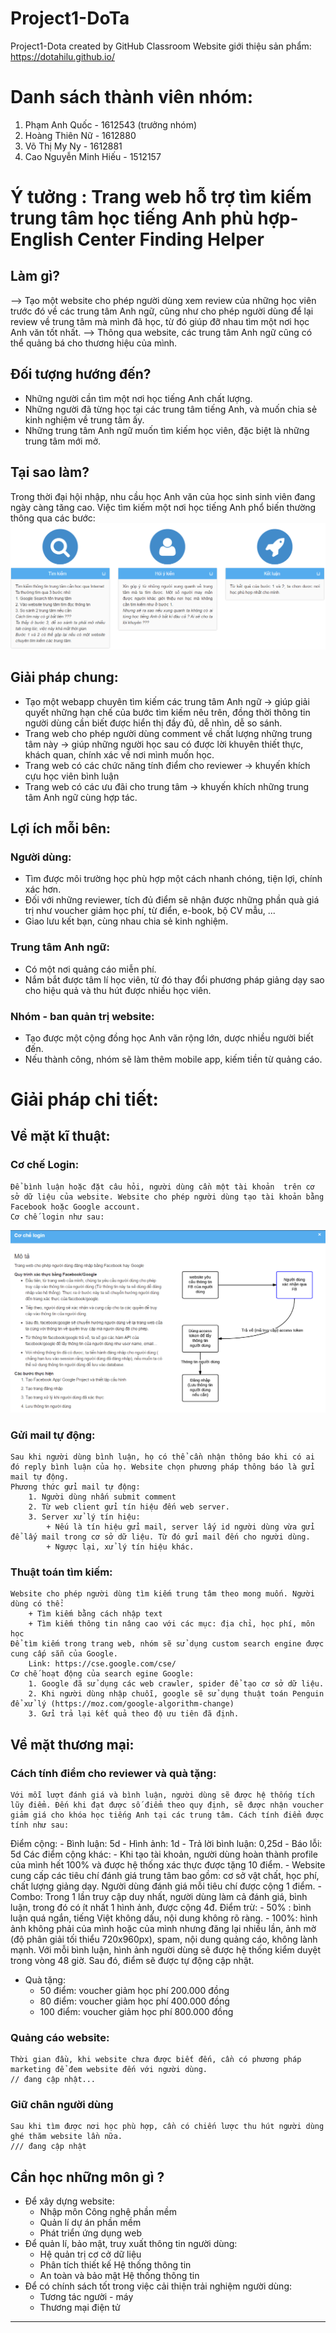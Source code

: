 # Project1-DoTa
Project1-Dota created by GitHub Classroom
 Website giới thiệu sản phẩm: https://dotahilu.github.io/
# Danh sách thành viên nhóm:
1. Phạm Anh Quốc - 1612543 (trưởng nhóm)
2. Hoàng Thiên Nữ - 1612880
3. Võ Thị My Ny - 1612881
4. Cao Nguyễn Minh Hiếu - 1512157

# Ý tưởng : Trang web hỗ trợ tìm kiếm trung tâm học tiếng Anh phù hợp- English Center Finding Helper
## Làm gì?
--> Tạo một website cho phép người dùng xem review của những học viên trước đó về các trung tâm Anh ngữ, cũng như cho phép người dùng để lại review về trung tâm mà mình đã học, từ đó giúp đỡ nhau tìm một nơi học Anh văn tốt nhất.
--> Thông qua website, các trung tâm Anh ngữ cũng có thể quảng bá cho thương hiệu của mình.

## Đối tượng hướng đến?
- Những người cần tìm một nơi học tiếng Anh chất lượng.
- Những người đã từng học tại các trung tâm tiếng Anh, và muốn chia sẻ kinh nghiệm về trung tâm ấy.
- Những trung tâm Anh ngữ muốn tìm kiếm học viên, đặc biệt là những trung tâm mới mở.

## Tại sao làm?
Trong thời đại hội nhập, nhu cầu học Anh văn của học sinh sinh viên đang ngày càng tăng cao.
Việc tìm kiếm một nơi học tiếng Anh phổ biến thường thông qua các bước:
![GitHub Logo](/QuyTrinhCu.png)

## Giải pháp chung:
* Tạo một webapp chuyên tìm kiếm các trung tâm Anh ngữ -> giúp giải quyết những hạn chế của bước tìm kiếm nêu trên, đồng thời thông tin người dùng cần biết được hiển thị đầy đủ, dễ nhìn, dễ so sánh.
* Trang web cho phép người dùng comment về chất lượng những trung tâm này -> giúp những người học sau có được lời khuyên thiết thực, khách quan, chính xác về nơi mình muốn học.
* Trang web có các chức năng tính điểm cho reviewer -> khuyến khích cựu học viên bình luận
* Trang web có các ưu đãi cho trung tâm -> khuyến khích những trung tâm Anh ngữ cùng hợp tác.

## Lợi ích mỗi bên:
### Người dùng:
- Tìm được môi trường học phù hợp một cách nhanh chóng, tiện lợi, chính xác hơn.
- Đối với những reviewer, tích đủ điểm sẽ nhận được những phần quà giá trị như voucher giảm học phí, từ điển, e-book, bộ CV mẫu, ...
- Giao lưu kết bạn, cùng nhau chia sẻ kinh nghiệm.
### Trung tâm Anh ngữ:
- Có một nơi quảng cáo miễn phí.
- Nắm bắt được tâm lí học viên, từ đó thay đổi phương pháp giảng dạy sao cho hiệu quả và thu hút được nhiều học viên.
### Nhóm - ban quản trị website:
- Tạo được một cộng đồng học Anh văn rộng lớn, dược nhiều người biết đến.
- Nếu thành công, nhóm sẽ làm thêm mobile app, kiếm tiền từ quảng cáo.

# Giải pháp chi tiết:

## Về mặt kĩ thuật:

### Cơ chế Login:
    Để bình luận hoặc đặt câu hỏi, người dùng cần một tài khoản  trên cơ sở dữ liệu của website. Website cho phép người dùng tạo tài khoản bằng Facebook hoặc Google account.
    Cơ chế login như sau:
 ![GitHub Logo](/CoCheLogin.png)

### Gửi mail tự động:
    Sau khi người dùng bình luận, họ có thể cần nhận thông báo khi có ai đó reply bình luận của họ. Website chọn phương pháp thông báo là gửi mail tự động.
    Phương thức gửi mail tự động:
        1. Người dùng nhấn submit comment
        2. Từ web client gửi tín hiệu đến web server.
        3. Server xử lý tín hiệu:
            + Nếu là tín hiệu gửi mail, server lấy id người dùng vừa gửi để lấy mail trong cơ sở dữ liệu. Từ đó gửi mail đến cho người dùng.
            + Ngược lại, xử lý tín hiệu khác.
### Thuật toán tìm kiếm:
    Website cho phép người dùng tìm kiếm trung tâm theo mong muốn. Người dùng có thể:
        + Tìm kiếm bằng cách nhập text
        + Tìm kiếm thông tin nâng cao với các mục: địa chỉ, học phí, môn học
    Để tìm kiếm trong trang web, nhóm sẽ sử dụng custom search engine được cung cấp sẵn của Google.
        Link: https://cse.google.com/cse/
    Cơ chế hoạt động của search egine Google:
        1. Google đã sử dụng các web crawler, spider để tạo cơ sở dữ liệu.
        2. Khi người dùng nhập chuỗi, google sẽ sử dụng thuật toán Penguin để xử lý (https://moz.com/google-algorithm-change)
        3. Gửi trả lại kết quả theo độ ưu tiên đã định.

## Về mặt thương mại:
### Cách tính điểm cho reviewer và quà tặng:
    Với mỗi lượt đánh giá và bình luận, người dùng sẽ được hệ thống tích lũy điểm. Đến khi đạt được số điểm theo quy định, sẽ được nhận voucher giảm giá cho khóa học tiếng Anh tại các trung tâm. Cách tính điểm được tính như sau:
Điểm cộng:        - Bình luận: 5d     - Hình ảnh: 1d     - Trả lời bình luận: 0,25d     - Báo lỗi: 5d
Các điểm cộng khác:
    - Khi tạo tài khoản, người dùng hoàn thành profile của mình hết 100% và được hệ thống xác thực được tặng 10 điểm.
    - Website cung cấp các tiêu chí đánh giá trung tâm bao gồm: cơ sở vật chất, học phí, chất lượng giảng dạy. Người dùng đánh giá mỗi tiêu chí được cộng 1 điểm.
    - Combo: Trong 1 lần truy cập duy nhất, người dùng làm cả đánh giá, bình luận, trong đó có ít nhất 1 hình ảnh, được cộng 4đ.
Điểm trừ:
    - 50% : bình luận quá ngắn, tiếng Việt không dấu, nội dung không rõ ràng.
    - 100%: hình ảnh không phải của mình hoặc của mình nhưng đăng lại nhiều lần, ảnh mờ (độ phân giải tối thiểu 720x960px),
            spam, nội dung quảng cáo, không lành mạnh.
Với mỗi bình luận, hình ảnh người dùng sẽ được hệ thống kiểm duyệt trong vòng 48 giờ. Sau đó, điểm sẽ được tự động cập nhật.
* Quà tặng:
    -  50 điểm: voucher giảm học phí 200.000 đồng
    -  80 điểm: voucher giảm học phí 400.000 đồng
    - 100 điểm: voucher giảm học phí 800.000 đồng

### Quảng cáo website:
    Thời gian đầu, khi website chưa được biết đến, cần có phương pháp marketing để đem website đến với người dùng.
    // đang cập nhật...
### Giữ chân người dùng
    Sau khi tìm được nơi học phù hợp, cần có chiến lược thu hút người dùng ghé thăm website lần nữa.
    /// đang cập nhật
## Cần học những môn gì ?
* Để xây dựng website:
    - Nhập môn Công nghệ phần mềm
    - Quản lí dự án phần mềm
    - Phát triển ứng dụng web
* Để quản lí, bảo mật, truy xuất thông tin người dùng:
    - Hệ quản trị cơ cở dữ liệu
    - Phân tích thiết kế Hệ thống thông tin
    - An toàn và bảo mật Hệ thống thông tin
* Để có chính sách tốt trong việc cải thiện trải nghiệm người dùng:
    - Tương tác người - máy
    - Thương mại điện tử
    
---------------------------------------------------------------------------------------------------------------------------------------

